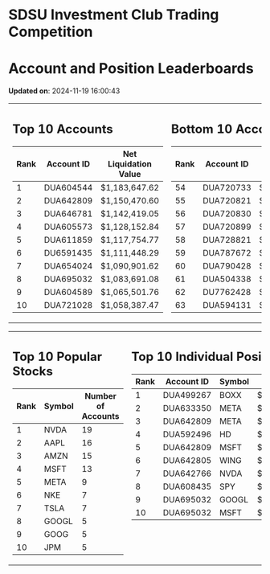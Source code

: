 # SDSU Investment Club Trading Competition 
 # Account and Position Leaderboards

**Updated on**: 2024-11-19 16:00:43

<table><tr><td valign="top">

## Top 10 Accounts
| Rank | Account ID | Net Liquidation Value |
|------|------------|-----------------------|
| 1 | DUA604544 | $1,183,647.62 |
| 2 | DUA642809 | $1,150,470.60 |
| 3 | DUA646781 | $1,142,419.05 |
| 4 | DUA605573 | $1,128,152.84 |
| 5 | DUA611859 | $1,117,754.77 |
| 6 | DU6591435 | $1,111,448.29 |
| 7 | DUA654024 | $1,090,901.62 |
| 8 | DUA695032 | $1,083,691.08 |
| 9 | DUA604589 | $1,065,501.76 |
| 10 | DUA721028 | $1,058,387.47 |

</td><td valign="top">

## Bottom 10 Accounts
| Rank | Account ID | Net Liquidation Value |
|------|------------|-----------------------|
| 54 | DUA720733 | $1,006,969.37 |
| 55 | DUA720821 | $1,006,969.37 |
| 56 | DUA720830 | $1,006,969.37 |
| 57 | DUA720899 | $1,006,969.37 |
| 58 | DUA728821 | $1,006,610.26 |
| 59 | DUA787672 | $1,005,772.10 |
| 60 | DUA790428 | $1,005,772.10 |
| 61 | DUA504338 | $1,004,984.23 |
| 62 | DU7762428 | $996,392.53 |
| 63 | DUA594131 | $994,176.63 |

</td></tr></table>

<table><tr><td valign="top">

## Top 10 Popular Stocks
| Rank | Symbol | Number of Accounts |
|------|--------|--------------------|
| 1 | NVDA | 19 |
| 2 | AAPL | 16 |
| 3 | AMZN | 15 |
| 4 | MSFT | 13 |
| 5 | META | 9 |
| 6 | NKE | 7 |
| 7 | TSLA | 7 |
| 8 | GOOGL | 5 |
| 9 | GOOG | 5 |
| 10 | JPM | 5 |

</td><td valign="top">

## Top 10 Individual Positions
| Rank | Account ID | Symbol | Cost | Total Value |
|------|------------|--------|-----------|-------------|
| 1 | DUA499267 | BOXX | $599,207.78 | $599,207.78 |
| 2 | DUA633350 | META | $466,298.04 | $466,298.04 |
| 3 | DUA642809 | META | $420,859.54 | $420,859.54 |
| 4 | DUA592496 | HD | $218,226.53 | $218,226.53 |
| 5 | DUA642809 | MSFT | $205,157.28 | $205,157.28 |
| 6 | DUA642805 | WING | $198,339.03 | $198,339.03 |
| 7 | DUA642766 | NVDA | $195,171.67 | $195,171.67 |
| 8 | DUA608435 | SPY | $171,717.02 | $171,717.02 |
| 9 | DUA695032 | GOOGL | $170,066.26 | $170,066.26 |
| 10 | DUA695032 | MSFT | $150,001.76 | $150,001.76 |

</td></tr></table>
